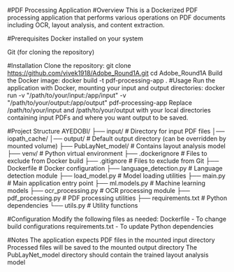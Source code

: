 #PDF Processing Application
#Overview
This is a Dockerized PDF processing application that performs various operations on PDF documents including OCR, layout analysis, and content extraction.

#Prerequisites
Docker installed on your system

Git (for cloning the repository)

#Installation
Clone the repository: git clone https://github.com/vivek1918/Adobe_Round1A.git
cd Adobe_Round1A
Build the Docker image: docker build -t pdf-processing-app .
#Usage
Run the application with Docker, mounting your input and output directories: docker run -v "/path/to/your/input:/app/input" -v "/path/to/your/output:/app/output" pdf-processing-app
Replace /path/to/your/input and /path/to/your/output with your local directories containing input PDFs and where you want output to be saved.

#Project Structure
AYEDOBI/
├── input/                  # Directory for input PDF files
│── iopath_cache/
│── output/            # Default output directory (can be overridden by mounted volume)
├── PubLayNet_model/        # Contains layout analysis model
├── venv/                   # Python virtual environment
├── .dockerignore          # Files to exclude from Docker build
├── .gitignore             # Files to exclude from Git
├── Dockerfile             # Docker configuration
├── language_detection.py   # Language detection module
├── load_model.py          # Model loading utilities
├── main.py                # Main application entry point
├── ml.models.py           # Machine learning models
├── ocr_processing.py      # OCR processing module
├── pdf_processing.py      # PDF processing utilities
├── requirements.txt       # Python dependencies
└── utils.py               # Utility functions


#Configuration
Modify the following files as needed:
Dockerfile - To change build configurations
requirements.txt - To update Python dependencies

#Notes
The application expects PDF files in the mounted input directory
Processed files will be saved to the mounted output directory
The PubLayNet_model directory should contain the trained layout analysis model
